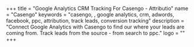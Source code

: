 +++
title = "Google Analytics CRM Tracking For Casengo - Attributio"
name = "Casengo"
keywords = "casengo, , google analytics, crm, adwords, facebook, ppc, attribution, track leads, conversion tracking"
description = "Connect Google Analytics with Casengo to find our where your leads are coming from. Track leads from the source - from search to ppc."
logo = ""
+++
